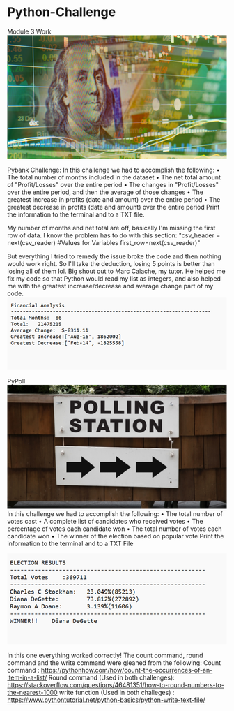 # Python-Challenge
 Module 3 Work
![IMAGE_DESCRIPTION](https://github.com/LPfromPGH/Python-Challenge/blob/main/Resources/revenue-per-lead.png)

Pybank Challenge:
In this challenge we had to accomplish the following:
• The total number of months included in the dataset
• The net total amount of "Profit/Losses" over the entire period
• The changes in "Profit/Losses" over the entire period, and then the average of those changes
• The greatest increase in profits (date and amount) over the entire period
• The greatest decrease in profits (date and amount) over the entire period
  Print the information to the terminal and to a TXT file.

My number of months and net total are off, basically I'm missing the first row of data.
I know the problem has to do with this section:
"csv_header = next(csv_reader)
#Values for Variables
    first_row=next(csv_reader)"

But everything I tried to remedy the issue broke the code and then nothing would work right. So I'll take the deduction, losing 5 points is better than losing all of them lol.
Big shout out to Marc Calache, my tutor. He helped me fix my code so that Python would read my list as integers, and also helped me with the greatest increase/decrease and average change part of my code.
![IMAGE DESCRIPTION](https://github.com/LPfromPGH/Python-Challenge/blob/main/Screenshot%202023-07-20%20Finance.png)

PyPoll
![IMAGE DESCRIPTION](https://github.com/LPfromPGH/Python-Challenge/blob/main/Resources/Vote_counting.png)
In this challenge we had to accomplish the following:
• The total number of votes cast
• A complete list of candidates who received votes
• The percentage of votes each candidate won
• The total number of votes each candidate won
• The winner of the election based on popular vote
  Print the information to the terminal and to a TXT File

![IMAGE DESCRIPTION](https://github.com/LPfromPGH/Python-Challenge/blob/main/Screenshot%202023-07-20%20Election.png)

In this one everything worked correctly! The count command, round command and the write command were gleaned from the following:
Count command : https://pythonhow.com/how/count-the-occurrences-of-an-item-in-a-list/
Round command (Used in both challenges): https://stackoverflow.com/questions/46481351/how-to-round-numbers-to-the-nearest-1000
write function (Used in both challeges) : https://www.pythontutorial.net/python-basics/python-write-text-file/